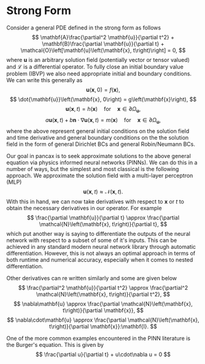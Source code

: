 # Strong Form
Consider a general PDE defined in the strong form as follows
$$
\mathbf{A}\frac{\partial^2 \mathbf{u}}{\partial t^2} + \mathbf{B}\frac{\partial \mathbf{u}}{\partial t} + \mathcal{O}\left[\mathbf{u}\left(\mathbf{x}, t\right)\right] = 0,
$$
where $\mathbf{u}$ is an arbitrary solution field (potentially vector or tensor valued) and $\mathcal{L}$ is a differential operator. To fully close an initial boundary value problem (IBVP) we also need appropriate initial and boundary conditions. We can write this generally as
$$
\mathbf{u}\left(\mathbf{x}, 0\right) = f\left(\mathbf{x}\right),
$$
$$
\dot{\mathbf{u}}\left(\mathbf{x}, 0\right) = g\left(\mathbf{x}\right),
$$
$$
\mathbf{u}\left(\mathbf{x}, t\right) = h\left(\mathbf{x}\right) \quad\text{for}\quad\mathbf{x}\in\partial\Omega_\mathbf{u},
$$
$$
a\mathbf{u}\left(\mathbf{x}, t\right) + b\mathbf{n}\cdot\nabla\mathbf{u}\left(\mathbf{x}, t\right) = m\left(\mathbf{x}\right) \quad\text{for}\quad\mathbf{x}\in\partial\Omega_\mathbf{u},
$$
where the above represent general initial conditions on the solution field and time derivative and general boundary conditions on the the solution field in the form of general Dirichlet BCs and general Robin/Neumann BCs.

Our goal in pancax is to seek approximate solutions to the above general equation via physics informed neural networks (PINNs). We can do this in a number of ways, but the simplest and most classical is the following approach. We approximate the solution field with a multi-layer perceptron (MLP)
$$
\mathbf{u}\left(\mathbf{x}, t\right) \approx \mathcal{N}\left(\mathbf{x}, t\right).
$$
With this in hand, we can now take derivatives with respect to $\mathbf{x}$ or $t$ to obtain the necessary derivatives in our operator. For example
$$
\frac{\partial \mathbf{u}}{\partial t} \approx \frac{\partial \mathcal{N}\left(\mathbf{x}, t\right)}{\partial t},
$$
which put another way is saying to differentiate the outputs of the neural network with respect to a subset of some of it's inputs. This can be achieved in any standard modern neural network library through automatic differentiation. However, this is not always an optimal approach in terms of both runtime and numerical accuracy, especially when it comes to nested differentiation.

Other derivatives can re written similarly and some are given below
$$
\frac{\partial^2 \mathbf{u}}{\partial t^2} \approx \frac{\partial^2 \mathcal{N}\left(\mathbf{x}, t\right)}{\partial t^2},
$$
$$
\nabla\mathbf{u} \approx \frac{\partial \mathcal{N}\left(\mathbf{x}, t\right)}{\partial \mathbf{x}},
$$
$$
\nabla\cdot\mathbf{u} \approx \frac{\partial \mathcal{N}\left(\mathbf{x}, t\right)}{\partial \mathbf{x}}:\mathbf{I}.
$$

One of the more common examples encountered in the PINN literature is the Burger's equation. This is given by
$$
\frac{\partial u}{\partial t} + u\cdot\nabla u = 0
$$